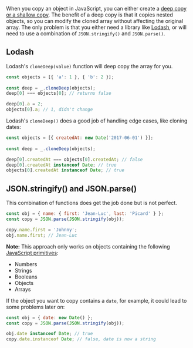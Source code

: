 When you copy an object in JavaScript, you can either create a [deep copy or a shallow copy](/tutorials/fundamentals/shallow-copy).
The benefit of a deep copy is that it copies nested objects, so you can modify the cloned array without affecting the original array.
The only problem is that you either need a library like [Lodash](https://lodash.com/docs/4.17.15#cloneDeep), or will need to use a combination of `JSON.stringify()` and `JSON.parse()`.

## Lodash

Lodash's `cloneDeep(value)` function will deep copy the array for you.

```javascript
const objects = [{ 'a': 1 }, { 'b': 2 }];
 
const deep = _.cloneDeep(objects);
deep[0] === objects[0]; // returns false

deep[0].a = 2;
objects[0].a; // 1, didn't change
```

Lodash's `cloneDeep()` does a good job of handling edge cases, like cloning dates:

```javascript
const objects = [{ createdAt: new Date('2017-06-01') }];
 
const deep = _.cloneDeep(objects);

deep[0].createdAt === objects[0].createdAt; // false
deep[0].createdAt instanceof Date; // true
objects[0].createdAt instanceof Date; // true
```

## JSON.stringify() and JSON.parse()

This combination of functions does get the job done but is not perfect.

```javascript
const obj = { name: { first: 'Jean-Luc', last: 'Picard' } };
const copy = JSON.parse(JSON.stringify(obj));

copy.name.first = 'Johnny';
obj.name.first; // Jean-Luc
```

**Note:** This approach only works on objects containing the following [JavaScript primitives](/tutorials/fundamentals/primitives):

- Numbers
- Strings
- Booleans
- Objects
- Arrays

If the object you want to copy contains a `date`, for example, it could lead to some problems later on:

```javascript
const obj = { date: new Date() };
const copy = JSON.parse(JSON.stringify(obj));

obj.date instanceof Date; // true
copy.date.instanceof Date; // false, date is now a string
```
